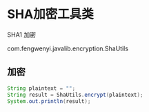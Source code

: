 # SHA加密工具类

SHA1 加密

com.fengwenyi.javalib.encryption.ShaUtils

## 加密

```java
String plaintext = "";
String result = ShaUtils.encrypt(plaintext);
System.out.println(result);
```